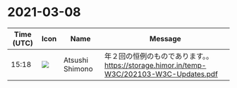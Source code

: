 # 2021-03-08

|Time (UTC)|Icon|Name|Message|
|---|---|---|---|
|15:18|![](https://secure.gravatar.com/avatar/3f82b853a23d9a6d1ce612d83f3a3a54.jpg?s=72&d=https%3A%2F%2Fa.slack-edge.com%2Fdf10d%2Fimg%2Favatars%2Fava_0008-72.png)|Atsushi Shimono|年２回の恒例のものであります。。<br><https://storage.himor.in/temp-W3C/202103-W3C-Updates.pdf>|
